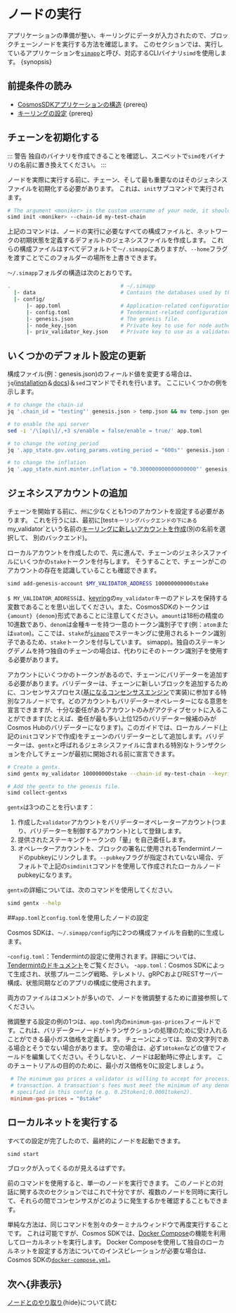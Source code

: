 # ノードの実行

アプリケーションの準備が整い、キーリングにデータが入力されたので、ブロックチェーンノードを実行する方法を確認します。 このセクションでは、実行しているアプリケーションを[`simapp`](https://github.com/cosmos/cosmos-sdk/tree/v0.40.0-rc3/simapp)と呼び、対応するCLIバイナリ`simd`を使用します。 {synopsis}

## 前提条件の読み

- [CosmosSDKアプリケーションの構造](../basics/app-anatomy.md) {prereq}
- [キーリングの設定](./keyring.md) {prereq}

## チェーンを初期化する

::: 警告
独自のバイナリを作成できることを確認し、スニペットで`simd`をバイナリの名前に置き換えてください。
:::

ノードを実際に実行する前に、チェーン、そして最も重要なのはそのジェネシスファイルを初期化する必要があります。 これは、`init`サブコマンドで実行されます。

```bash
# The argument <moniker> is the custom username of your node, it should be human-readable.
simd init <moniker> --chain-id my-test-chain
```

上記のコマンドは、ノードの実行に必要なすべての構成ファイルと、ネットワークの初期状態を定義するデフォルトのジェネシスファイルを作成します。 これらの構成ファイルはすべてデフォルトで`〜/.simapp`にありますが、`--home`フラグを渡すことでこのフォルダーの場所を上書きできます。

`〜/.simapp`フォルダの構造は次のとおりです。

```bash
.                                   # ~/.simapp
  |- data                           # Contains the databases used by the node.
  |- config/
      |- app.toml                   # Application-related configuration file.
      |- config.toml                # Tendermint-related configuration file.
      |- genesis.json               # The genesis file.
      |- node_key.json              # Private key to use for node authentication in the p2p protocol.
      |- priv_validator_key.json    # Private key to use as a validator in the consensus protocol.
```

## いくつかのデフォルト設定の更新

構成ファイル(例：genesis.json)のフィールド値を変更する場合は、`jq`([installation](https://stedolan.github.io/jq/download/)＆[docs]( https://stedolan.github.io/jq/manual/#Assignment))＆`sed`コマンドでそれを行います。 ここにいくつかの例を示します。

```bash
# to change the chain-id
jq '.chain_id = "testing"' genesis.json > temp.json && mv temp.json genesis.json

# to enable the api server
sed -i '/\[api\]/,+3 s/enable = false/enable = true/' app.toml

# to change the voting_period
jq '.app_state.gov.voting_params.voting_period = "600s"' genesis.json > temp.json && mv temp.json genesis.json

# to change the inflation
jq '.app_state.mint.minter.inflation = "0.300000000000000000"' genesis.json > temp.json && mv temp.json genesis.json
```

## ジェネシスアカウントの追加

チェーンを開始する前に、州に少なくとも1つのアカウントを設定する必要があります。 これを行うには、最初に[test`キーリングバックエンドの下にある`my_validator`という名前の[キーリングに新しいアカウントを作成](./keyring.md＃adding-keys-to-the-keyring)(別の名前を選択して、 別のバックエンド)。

ローカルアカウントを作成したので、先に進んで、チェーンのジェネシスファイルにいくつかの`stake`トークンを付与します。 そうすることで、チェーンがこのアカウントの存在を認識していることも確認できます。

```bash
simd add-genesis-account $MY_VALIDATOR_ADDRESS 100000000000stake
```

`$ MY_VALIDATOR_ADDRESS`は、[keyring](./keyring.md＃adding-keys-to-the-keyring)の`my_validator`キーのアドレスを保持する変数であることを思い出してください。また、CosmosSDKのトークンは`{amount} {denom}`形式であることに注意してください。`amount`は18桁の精度の10進数であり、`denom`は金種キーを持つ一意のトークン識別子です(例：`atom`または`uatom`)。ここでは、`stake`が[`simapp`](https://github.com/cosmos/cosmos-sdk/tree/v0.40.0-rc3/)でステーキングに使用されるトークン識別子であるため、`stake`トークンを付与しています。 simapp)。独自のステーキングデノムを持つ独自のチェーンの場合は、代わりにそのトークン識別子を使用する必要があります。

アカウントにいくつかのトークンがあるので、チェーンにバリデーターを追加する必要があります。バリデーターは、チェーンに新しいブロックを追加するために、コンセンサスプロセス([基になるコンセンサスエンジン](../intro/sdk-app-architecture.md＃tendermint)で実装)に参加する特別なフルノードです。どのアカウントもバリデーターオペレーターになる意思を宣言できますが、十分な委任があるアカウントのみがアクティブセットに入ることができます(たとえば、委任が最も多い上位125のバリデーター候補のみがCosmos Hubのバリデーターになります)。このガイドでは、ローカルノード(上記の`init`コマンドで作成)をチェーンのバリデーターとして追加します。バリデーターは、`gentx`と呼ばれるジェネシスファイルに含まれる特別なトランザクションを介してチェーンが最初に開始される前に宣言できます。

```bash
# Create a gentx.
simd gentx my_validator 100000000stake --chain-id my-test-chain --keyring-backend test

# Add the gentx to the genesis file.
simd collect-gentxs
```

`gentx`は3つのことを行います：

1. 作成した`validator`アカウントをバリデーターオペレーターアカウント(つまり、バリデーターを制御するアカウント)として登録します。
2. 提供されたステーキングトークンの「量」を自己委任します。
3. オペレーターアカウントを、ブロックの署名に使用されるTendermintノードのpubkeyにリンクします。`--pubkey`フラグが指定されていない場合、デフォルトで上記の`simdinit`コマンドを使用して作成されたローカルノードpubkeyになります。

`gentx`の詳細については、次のコマンドを使用してください。

```bash
simd gentx --help
```

##`app.toml`と`config.toml`を使用したノードの設定

Cosmos SDKは、`〜/.simapp/config`内に2つの構成ファイルを自動的に生成します。

-`config.toml`：Tendermintの設定に使用されます。詳細については、[Tendermintのドキュメント](https://docs.tendermint.com/master/nodes/configuration.html)をご覧ください。
-`app.toml`：Cosmos SDKによって生成され、状態プルーニング戦略、テレメトリ、gRPCおよびRESTサーバー構成、状態同期などのアプリの構成に使用されます。

両方のファイルはコメントが多いので、ノードを微調整するために直接参照してください。

微調整する設定の例の1つは、`app.toml`内の`minimum-gas-prices`フィールドです。これは、バリデーターノードがトランザクションの処理のために受け入れることができる最小ガス価格を定義します。 チェーンによっては、空の文字列である場合とそうでない場合があります。 空の場合は、必ず`10token`などの値でフィールドを編集してください。そうしないと、ノードは起動時に停止します。 このチュートリアルの目的のために、最小ガス価格を0に設定しましょう。

```toml
 # The minimum gas prices a validator is willing to accept for processing a
 # transaction. A transaction's fees must meet the minimum of any denomination
 # specified in this config (e.g. 0.25token1;0.0001token2).
 minimum-gas-prices = "0stake"
```

## ローカルネットを実行する

すべての設定が完了したので、最終的にノードを起動できます。

```bash
simd start
```

ブロックが入ってくるのが見えるはずです。

前のコマンドを使用すると、単一のノードを実行できます。 このノードとの対話に関する次のセクションではこれで十分ですが、複数のノードを同時に実行して、それらの間でコンセンサスがどのように発生するかを確認することもできます。

単純な方法は、同じコマンドを別々のターミナルウィンドウで再度実行することです。 これは可能ですが、Cosmos SDKでは、[Docker Compose](https://docs.docker.com/compose/)の機能を利用してローカルネットを実行します。 Docker Composeを使用して独自のローカルネットを設定する方法についてのインスピレーションが必要な場合は、Cosmos SDKの[`docker-compose.yml`](https://github.com/cosmos/cosmos-sdk/blob/v0.40.0-rc3/docker-compose.yml)。

## 次へ{非表示}

[ノードとのやり取り](./interact-node.md){hide}について読む